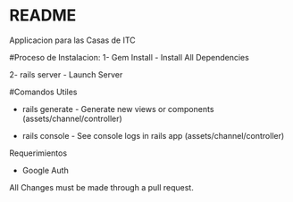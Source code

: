 # README

Applicacion para las Casas de ITC

#Proceso de Instalacion:
1- Gem Install - Install All Dependencies

2- rails server - Launch Server 

#Comandos Utiles

- rails generate - Generate new views or components (assets/channel/controller)

- rails console - See console logs in rails app (assets/channel/controller)


Requerimientos
- Google Auth

All Changes must be made through a pull request.
